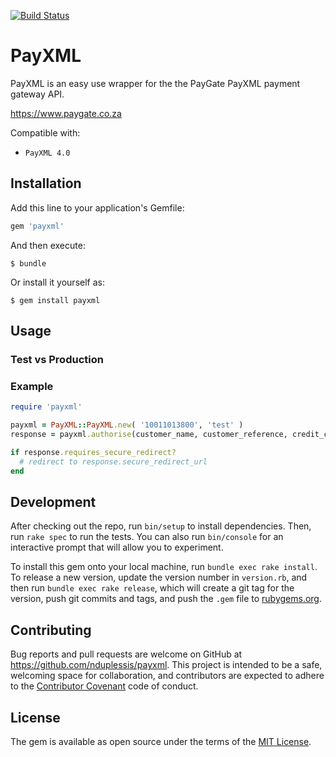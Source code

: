 [![Build Status](https://travis-ci.org/nduplessis/payxml.svg?branch=master)](https://travis-ci.org/nduplessis/payxml)

# PayXML

PayXML is an easy use wrapper for the the PayGate PayXML payment gateway API.

https://www.paygate.co.za

Compatible with:
- `PayXML 4.0`

## Installation

Add this line to your application's Gemfile:

```ruby
gem 'payxml'
```

And then execute:

    $ bundle

Or install it yourself as:

    $ gem install payxml

## Usage

### Test vs Production

### Example

```ruby
require 'payxml'

payxml = PayXML::PayXML.new( '10011013800', 'test' )
response = payxml.authorise(customer_name, customer_reference, credit_card_number, expiry_date, cvv, amount, currency)

if response.requires_secure_redirect?
  # redirect to response.secure_redirect_url
end
```

## Development

After checking out the repo, run `bin/setup` to install dependencies. Then, run `rake spec` to run the tests. You can also run `bin/console` for an interactive prompt that will allow you to experiment.

To install this gem onto your local machine, run `bundle exec rake install`. To release a new version, update the version number in `version.rb`, and then run `bundle exec rake release`, which will create a git tag for the version, push git commits and tags, and push the `.gem` file to [rubygems.org](https://rubygems.org).

## Contributing

Bug reports and pull requests are welcome on GitHub at https://github.com/nduplessis/payxml. This project is intended to be a safe, welcoming space for collaboration, and contributors are expected to adhere to the [Contributor Covenant](http://contributor-covenant.org) code of conduct.


## License

The gem is available as open source under the terms of the [MIT License](http://opensource.org/licenses/MIT).
